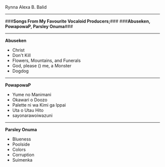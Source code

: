 Rynna Alexa B. Balid

---
###**Songs From My Favourite Vocaloid Producers;**###
###**Abuseken, PowapowaP, Parsley Onuma**###

---
 **Abuseken**
- Christ
- Don't Kill
- Flowers, Mountains, and Funerals
- God, please () me, a Monster
- Dogdog
  
---
 **PowapowaP**
- Yume no Manimani
- Okawari o Doozo
- Palette ni wa Kimi ga Ippai
- Uta o Utau Hito
- sayonarawoiwazuni

---
 **Parsley Onuma**
- Blueness
- Poolside
- Colors
- Corruption
- Suimenka
